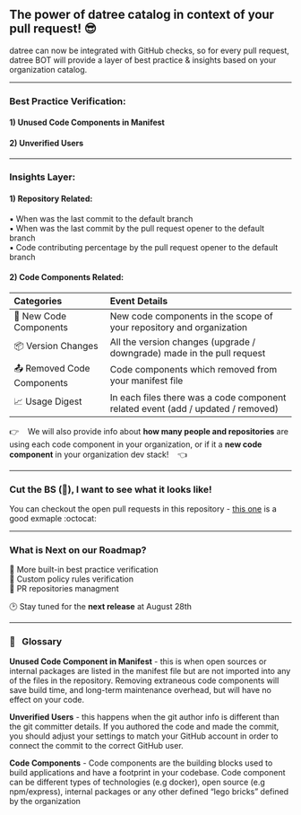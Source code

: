 ## The power of datree catalog in context of your pull request! :sunglasses:

datree can now be integrated with GitHub checks, so for every pull request, datree BOT will provide a layer of best practice & insights based on your organization catalog.

***
### Best Practice Verification:
#### 1) Unused Code Components in Manifest
#### 2) Unverified Users

***

### Insights Layer:
#### 1) Repository Related:
:black_small_square: When was the last commit to the default branch  
:black_small_square: When was the last commit by the pull request opener to the default branch  
:black_small_square: Code contributing percentage by the pull request opener to the default branch  

#### 2) Code Components Related:
|Categories|Event Details|
|:---|:---|
|:tada: New Code Components	| New code components in the scope of your repository and organization|
|:package: Version Changes	| All the version changes (upgrade / downgrade) made in the pull request |
|:outbox_tray: Removed Code Components | Code components which removed from your manifest file |
|:chart_with_upwards_trend: Usage Digest | In each files there was a code component related event (add / updated / removed) |

:point_right: &nbsp;&nbsp; We will also provide info about **how many people and repositories** are using each code component in your organization, or if it a **new code component** in your organization dev stack! &nbsp;&nbsp; :point_left:

***
### Cut the BS (:poop:), I want to see what it looks like!

You can checkout the open pull requests in this repository - [this one](https://github.com/datreeio/datree-pr-checks/pull/5) is a good exmaple :octocat:

***
### What is Next on our Roadmap?
:black_square_button: More built-in best practice verification   
:black_square_button: Custom policy rules verification   
:black_square_button: PR repositories managment  

:clock2: Stay tuned for the **next release** at August 28th

***

### :book: &nbsp;&nbsp;Glossary
**Unused Code Component in Manifest** - this is when open sources or internal packages are listed in the manifest file but are not imported into any of the files in the repository. Removing extraneous code components will save build time, and long-term maintenance overhead, but will have no effect on your code.

**Unverified Users** - this happens when the git author info is different than the git committer details. If you authored the code and made the commit, you should adjust your settings to match your GitHub account in order to connect the commit to the correct GitHub user.

**Code Components** - Code components are the building blocks used to build applications and have a footprint in your codebase. Code component can be different types of technologies (e.g docker), open source (e.g npm/express), internal packages or any other defined “lego bricks” defined by the organization
